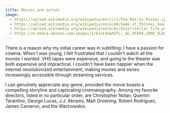 ```yaml
---
title: Movies and series
image:
  - https://upload.wikimedia.org/wikipedia/en/c/c1/The_Matrix_Poster.jpg
  - https://upload.wikimedia.org/wikipedia/en/e/e0/Game_of_Thrones_Season_8.png
  - https://upload.wikimedia.org/wikipedia/en/b/bc/Interstellar_film_poster.jpg
  - https://m.media-amazon.com/images/I/61vLddwKXTL._AC_UF894,1000_QL80_.jpg
---
```


There is a reason why my initial career was in subtitling: I have a passion for cinema. When I was young, I felt frustrated that I couldn't watch all the movies I wanted. VHS tapes were expensive, and going to the theater was both expensive and impractical. I couldn't have been happier when the internet revolutionized entertainment, making movies and series increasingly accessible through streaming services.

I can genuinely appreciate any genre, provided the movie boasts a compelling storyline and captivating cinematography. Among my favorite directors, listed in no particular order, are Christopher Nolan, Quentin Tarantino, George Lucas, J.J. Abrams, Matt Groening, Robert Rodriguez, James Cameron, and the Wachowskis.
